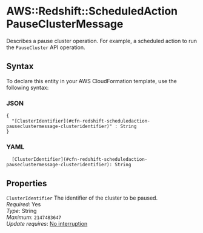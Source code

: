 # AWS::Redshift::ScheduledAction PauseClusterMessage<a name="aws-properties-redshift-scheduledaction-pauseclustermessage"></a>

Describes a pause cluster operation\. For example, a scheduled action to run the `PauseCluster` API operation\. 

## Syntax<a name="aws-properties-redshift-scheduledaction-pauseclustermessage-syntax"></a>

To declare this entity in your AWS CloudFormation template, use the following syntax:

### JSON<a name="aws-properties-redshift-scheduledaction-pauseclustermessage-syntax.json"></a>

```
{
  "[ClusterIdentifier](#cfn-redshift-scheduledaction-pauseclustermessage-clusteridentifier)" : String
}
```

### YAML<a name="aws-properties-redshift-scheduledaction-pauseclustermessage-syntax.yaml"></a>

```
  [ClusterIdentifier](#cfn-redshift-scheduledaction-pauseclustermessage-clusteridentifier): String
```

## Properties<a name="aws-properties-redshift-scheduledaction-pauseclustermessage-properties"></a>

`ClusterIdentifier`  <a name="cfn-redshift-scheduledaction-pauseclustermessage-clusteridentifier"></a>
The identifier of the cluster to be paused\.  
*Required*: Yes  
*Type*: String  
*Maximum*: `2147483647`  
*Update requires*: [No interruption](https://docs.aws.amazon.com/AWSCloudFormation/latest/UserGuide/using-cfn-updating-stacks-update-behaviors.html#update-no-interrupt)
